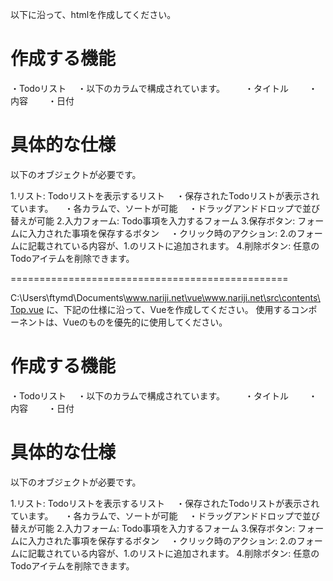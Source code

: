以下に沿って、htmlを作成してください。

# 作成する機能
・Todoリスト
　・以下のカラムで構成されています。
　　・タイトル
　　・内容
　　・日付

# 具体的な仕様
以下のオブジェクトが必要です。

1.リスト: Todoリストを表示するリスト
　・保存されたTodoリストが表示されています。
　・各カラムで、ソートが可能
　・ドラッグアンドドロップで並び替えが可能
2.入力フォーム: Todo事項を入力するフォーム
3.保存ボタン: フォームに入力された事項を保存するボタン
　・クリック時のアクション: 2.のフォームに記載されている内容が、1.のリストに追加されます。
4.削除ボタン: 任意のTodoアイテムを削除できます。
　

================================================

C:\Users\ftymd\Documents\www.nariji.net\vue\www.nariji.net\src\contents\Top.vue
に、下記の仕様に沿って、Vueを作成してください。
使用するコンポーネントは、Vueのものを優先的に使用してください。

# 作成する機能
・Todoリスト
　・以下のカラムで構成されています。
　　・タイトル
　　・内容
　　・日付

# 具体的な仕様
以下のオブジェクトが必要です。

1.リスト: Todoリストを表示するリスト
　・保存されたTodoリストが表示されています。
　・各カラムで、ソートが可能
　・ドラッグアンドドロップで並び替えが可能
2.入力フォーム: Todo事項を入力するフォーム
3.保存ボタン: フォームに入力された事項を保存するボタン
　・クリック時のアクション: 2.のフォームに記載されている内容が、1.のリストに追加されます。
4.削除ボタン: 任意のTodoアイテムを削除できます。
　
　